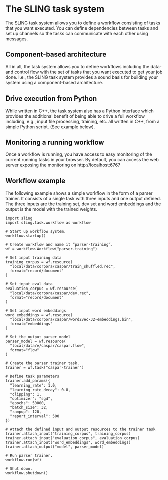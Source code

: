 # The SLING task system

The SLING task system allows you to define a workflow consisting of tasks that
you want executed. You can define dependencies between tasks and set up
channels so the tasks can communicate with each other using messages.

## Component-based architecture
All in all, the task system allows you to define workflows including the data-
and control flow with the set of tasks that you want executed to get your job
done. I.e., the SLING task system provides a sound basis for building your
system using a component-based architecture.

## Drive execution from Python
While written in C++, the task system also has a Python interface which
provides the additional benefit of being able to drive a full workflow
including, e.g., input file processing, training, etc. all written in C++,
from a simple Python script. (See example below).

## Monitoring a running workflow
Once a workflow is running, you have access to easy monitoring of the current
running tasks in your browser. By default, you can access the web server
exposing the monitoring on http://localhost:6767
<TO-DO add screenshot>

## Workflow example

The following example shows a simple workflow in the form of a parser trainer.
It consists of a single task with three inputs and one output defined. The
three inputs are the training set, dev set and word embeddings and the output
is the model with the trained weights.  

```
import sling
import sling.task.workflow as workflow

# Start up workflow system.
workflow.startup()         

# Create workflow and name it “parser-training”.
wf = workflow.Workflow("parser-training") 

# Set input training data
training_corpus = wf.resource(
  "local/data/corpora/caspar/train_shuffled.rec",
  format="record/document"
)

# Set input eval data
evaluation_corpus = wf.resource(
  "local/data/corpora/caspar/dev.rec",
  format="record/document"
)

# Set input word embeddings 
word_embeddings = wf.resource(
  "local/data/corpora/caspar/word2vec-32-embeddings.bin",
  format="embeddings"
)

# Set the output parser model
parser_model = wf.resource(
  "local/data/e/caspar/caspar.flow",
  format="flow"
)

# Create the parser trainer task.
trainer = wf.task("caspar-trainer")

# Define task parameters
trainer.add_params({
  "learning_rate": 1.0,
  "learning_rate_decay": 0.8,
  "clipping": 1,
  "optimizer": "sgd",
  "epochs": 50000,
  "batch_size": 32,
  "rampup": 120,
  "report_interval": 500
})

# Attach the defined input and output resources to the trainer task 
trainer.attach_input("training_corpus", training_corpus)
trainer.attach_input("evaluation_corpus", evaluation_corpus)
trainer.attach_input("word_embeddings", word_embeddings)
trainer.attach_output("model", parser_model)

# Run parser trainer.
workflow.run(wf)

# Shut down.
workflow.shutdown()
```

